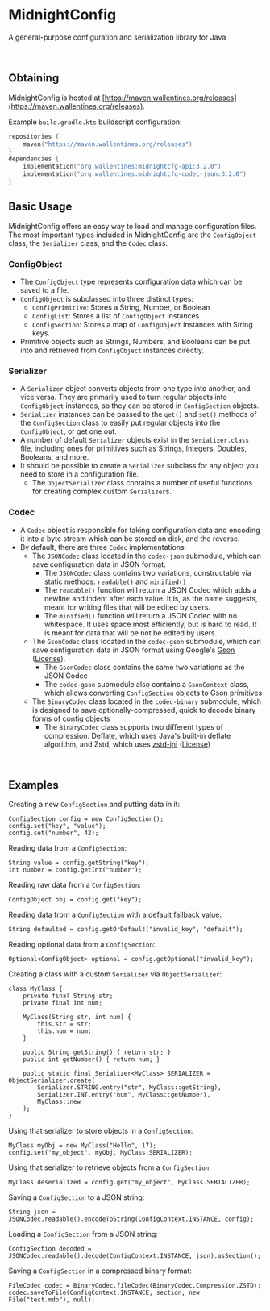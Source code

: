# MidnightConfig

A general-purpose configuration and serialization library for Java

<br>

## Obtaining
MidnightConfig is hosted at [https://maven.wallentines.org/releases](https://maven.wallentines.org/releases).

Example `build.gradle.kts` buildscript configuration:
```kotlin
repositories {
    maven("https://maven.wallentines.org/releases")
}
dependencies {
    implementation("org.wallentines:midnightcfg-api:3.2.0")
    implementation("org.wallentines:midnightcfg-codec-json:3.2.0")
}
```


## Basic Usage

MidnightConfig offers an easy way to load and manage configuration files. The most important types included
in MidnightConfig are the `ConfigObject` class, the `Serializer` class, and the `Codec` class.

### ConfigObject
- The `ConfigObject` type represents configuration data which can be saved to a file. 
- `ConfigObject` is subclassed into three distinct types:
  - `ConfigPrimitive`: Stores a String, Number, or Boolean
  - `ConfigList`: Stores a list of `ConfigObject` instances
  - `ConfigSection`: Stores a map of `ConfigObject` instances with String keys.
- Primitive objects such as Strings, Numbers, and Booleans can be put into and retrieved from `ConfigObject` instances
directly.

### Serializer
- A `Serializer` object converts objects from one type into another, and vice versa. They are primarily used
to turn regular objects into `ConfigObject` instances, so they can be stored in `ConfigSection` objects.
- `Serializer` instances can be passed to the `get()` and `set()` methods of the `ConfigSection` class to
easily put regular objects into the `ConfigObject`, or get one out.
- A number of default `Serializer` objects exist in the `Serializer.class` file, including ones for primitives
such as Strings, Integers, Doubles, Booleans, and more.
- It should be possible to create a `Serializer` subclass for any object you need to store in a configuration file.
  - The `ObjectSerializer` class contains a number of useful functions for creating complex custom `Serializer`s.

### Codec
- A `Codec` object is responsible for taking configuration data and encoding it into a byte stream which can be
stored on disk, and the reverse.
- By default, there are three `Codec` implementations: 
  - The `JSONCodec` class located in the `codec-json` submodule, which can save configuration data in JSON format.
    - The `JSONCodec` class contains two variations, constructable via static methods: `readable()` and `minified()`
    - The `readable()` function will return a JSON Codec which adds a newline and indent after each value. It is, as
  the name suggests, meant for writing files that will be edited by users.
    - The `minified()` function will return a JSON Codec with no whitespace. It uses space most efficiently, but is hard
  to read. It is meant for data that will be not be edited by users.
  - The `GsonCodec` class located in the `codec-gson` submodule, which can save configuration data in JSON format using 
    Google's [Gson](https://github.com/google/gson/) ([License](https://github.com/google/gson/blob/main/LICENSE)).
    - The `GsonCodec` class contains the same two variations as the JSON Codec
    - The `codec-gson` submodule also contains a `GsonContext` class, which allows converting `ConfigSection` objects 
    to Gson primitives
  - The `BinaryCodec` class located in the `codec-binary` submodule, which is designed to save optionally-compressed,
    quick to decode binary forms of config objects
    - The `BinaryCodec` class supports two different types of compression. Deflate, which uses Java's built-in deflate
      algorithm, and Zstd, which uses [zstd-jni](https://github.com/luben/zstd-jni) ([License](https://github.com/luben/zstd-jni/blob/master/LICENSE))

<br>

## Examples

Creating a new `ConfigSection` and putting data in it:
```
ConfigSection config = new ConfigSection();
config.set("key", "value");
config.set("number", 42);
```

Reading data from a `ConfigSection`:
```
String value = config.getString("key");
int number = config.getInt("number");
```

Reading raw data from a `ConfigSection`:
```
ConfigObject obj = config.get("key");
```

Reading data from a `ConfigSection` with a default fallback value:
```
String defaulted = config.getOrDefault("invalid_key", "default");
```

Reading optional data from a `ConfigSection`:
```
Optional<ConfigObject> optional = config.getOptional("invalid_key");
```

Creating a class with a custom `Serializer` via `ObjectSerializer`:
```
class MyClass {
    private final String str;
    private final int num;
    
    MyClass(String str, int num) {
        this.str = str;
        this.num = num;
    }
    
    public String getString() { return str; }
    public int getNumber() { return num; }
    
    public static final Serializer<MyClass> SERIALIZER = ObjectSerializer.create(
        Serializer.STRING.entry("str", MyClass::getString),
        Serializer.INT.entry("num", MyClass::getNumber),
        MyClass::new
    );
}
```

Using that serializer to store objects in a `ConfigSection`:
```
MyClass myObj = new MyClass("Hello", 17);
config.set("my_object", myObj, MyClass.SERIALIZER);
```

Using that serializer to retrieve objects from a `ConfigSection`:
```
MyClass deserialized = config.get("my_object", MyClass.SERIALIZER);
```

Saving a `ConfigSection` to a JSON string:
```
String json = JSONCodec.readable().encodeToString(ConfigContext.INSTANCE, config);
```

Loading a `ConfigSection` from a JSON string:
```
ConfigSection decoded = JSONCodec.readable().decode(ConfigContext.INSTANCE, json).asSection();
```

Saving a `ConfigSection` in a compressed binary format:
```
FileCodec codec = BinaryCodec.fileCodec(BinaryCodec.Compression.ZSTD);
codec.saveToFile(ConfigContext.INSTANCE, section, new File("test.mdb"), null);
```
